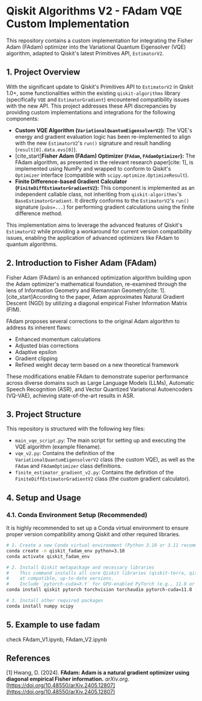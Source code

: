 # Qiskit Algorithms V2 - FAdam VQE Custom Implementation

This repository contains a custom implementation for integrating the Fisher Adam (FAdam) optimizer into the Variational Quantum Eigensolver (VQE) algorithm, adapted to Qiskit's latest Primitives API, `EstimatorV2`.

## 1. Project Overview

With the significant update to Qiskit's Primitives API to `EstimatorV2` in Qiskit 1.0+, some functionalities within the existing `qiskit-algorithms` library (specifically `VQE` and `EstimatorGradient`) encountered compatibility issues with the new API. This project addresses these API discrepancies by providing custom implementations and integrations for the following components:

* **Custom VQE Algorithm (`VariationalQuantumEigensolverV2`):** The VQE's energy and gradient evaluation logic has been re-implemented to align with the new `EstimatorV2`'s `run()` signature and result handling (`result[0].data.evs[0]`).
* [cite_start]**Fisher Adam (FAdam) Optimizer (`FAdam`, `FAdamOptimizer`):** The FAdam algorithm, as presented in the relevant research paper[cite: 1], is implemented using NumPy and wrapped to conform to Qiskit's `Optimizer` interface (compatible with `scipy.optimize.OptimizeResult`).
* **Finite Difference-based Gradient Calculator (`FiniteDiffEstimatorGradientV2`):** This component is implemented as an independent callable class, not inheriting from `qiskit-algorithms`'s `BaseEstimatorGradient`. It directly conforms to the `EstimatorV2`'s `run()` signature (`pubs=...`) for performing gradient calculations using the finite difference method.

This implementation aims to leverage the advanced features of Qiskit's `EstimatorV2` while providing a workaround for current version compatibility issues, enabling the application of advanced optimizers like FAdam to quantum algorithms.

## 2. Introduction to Fisher Adam (FAdam)

Fisher Adam (FAdam) is an enhanced optimization algorithm building upon the Adam optimizer's mathematical foundation, re-examined through the lens of Information Geometry and Riemannian Geometry[cite: 1]. [cite_start]According to the paper, Adam approximates Natural Gradient Descent (NGD) by utilizing a diagonal empirical Fisher Information Matrix (FIM).

FAdam proposes several corrections to the original Adam algorithm to address its inherent flaws:

* Enhanced momentum calculations 
* Adjusted bias corrections 
* Adaptive epsilon
* Gradient clipping 
* Refined weight decay term based on a new theoretical framework 

These modifications enable FAdam to demonstrate superior performance across diverse domains such as Large Language Models (LLMs), Automatic Speech Recognition (ASR), and Vector Quantized Variational Autoencoders (VQ-VAE), achieving state-of-the-art results in ASR.

## 3. Project Structure

This repository is structured with the following key files:

* `main_vqe_script.py`: The main script for setting up and executing the VQE algorithm (example filename).
* `vqe_v2.py`: Contains the definition of the `VariationalQuantumEigensolverV2` class (the custom VQE), as well as the `FAdam` and `FAdamOptimizer` class definitions.
* `finite_estimator_gradient_v2.py`: Contains the definition of the `FiniteDiffEstimatorGradientV2` class (the custom gradient calculator).

## 4. Setup and Usage

### 4.1. Conda Environment Setup (Recommended)

It is highly recommended to set up a Conda virtual environment to ensure proper version compatibility among Qiskit and other required libraries.

```bash
# 1. Create a new Conda virtual environment (Python 3.10 or 3.11 recommended)
conda create -n qiskit_fadam_env python=3.10
conda activate qiskit_fadam_env

# 2. Install Qiskit metapackage and necessary libraries
#    This command installs all core Qiskit libraries (qiskit-terra, qiskit-algorithms, qiskit-aer, etc.)
#    at compatible, up-to-date versions.
#    Include `pytorch-cuda=X.Y` for GPU-enabled PyTorch (e.g., 11.8 or 12.1 for CUDA version).
conda install qiskit pytorch torchvision torchaudio pytorch-cuda=11.8 -c pytorch -c nvidia -c conda-forge

# 3. Install other required packages
conda install numpy scipy
```

## 5. Example to use fadam
check FAdam_V1.ipynb, FAdam_V2.ipynb

## References

[1] Hwang, D. (2024). **FAdam: Adam is a natural gradient optimizer using diagonal empirical Fisher information.** *arXiv.org*. [https://doi.org/10.48550/arXiv.2405.12807](https://doi.org/10.48550/arXiv.2405.12807)

